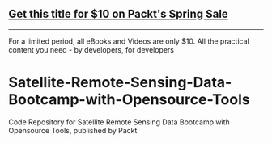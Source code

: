 ## [Get this title for $10 on Packt's Spring Sale](https://www.packt.com/V15851?utm_source=github&utm_medium=packt-github-repo&utm_campaign=spring_10_dollar_2022)
-----
For a limited period, all eBooks and Videos are only $10. All the practical content you need \- by developers, for developers

# Satellite-Remote-Sensing-Data-Bootcamp-with-Opensource-Tools
Code Repository for Satellite Remote Sensing Data Bootcamp with Opensource Tools, published by Packt
